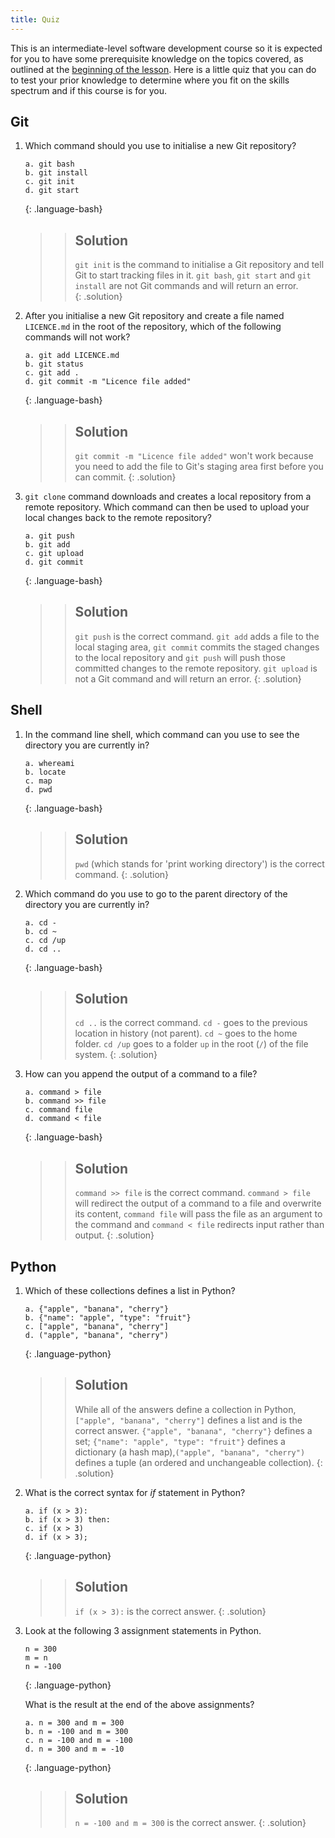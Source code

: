 ```yaml
---
title: Quiz
---
```

This is an intermediate-level software development course so it is expected for you to have some prerequisite knowledge
on the topics covered, as outlined at the [beginning of the lesson](/index.html#prerequisites).
Here is a little quiz that you can do to test your prior knowledge to determine 
where you fit on the skills spectrum and if this course is for you. 
 
## Git 
1. Which command should you use to initialise a new Git repository?  

    ~~~
    a. git bash
    b. git install
    c. git init
    d. git start
    ~~~
    {: .language-bash}

    > > ## Solution 
    > > `git init` is the command to initialise a Git repository and tell Git to start tracking files in it.
    > > `git bash`, `git start` and `git install` are not Git commands and will return an error.   
    > {: .solution}

2. After you initialise a new Git repository and create a file named `LICENCE.md` in the root of the repository, 
which of the following commands will not work?  

    ~~~
    a. git add LICENCE.md  
    b. git status  
    c. git add .  
    d. git commit -m "Licence file added"
    ~~~
    {: .language-bash}

    > > ## Solution 
    > > `git commit -m "Licence file added"` won't work because you need to add the file to Git's staging area first 
    > > before you can commit.
    > {: .solution}

3. `git clone` command downloads and creates a local repository from a remote repository. Which command can then be 
used to upload your local changes back to the remote repository?

    ~~~
    a. git push  
    b. git add  
    c. git upload  
    d. git commit  
    ~~~
    {: .language-bash}
 
    > > ## Solution 
    > > `git push` is the correct command. `git add` adds a file to the local staging area, `git commit` commits the 
    > > staged changes to the local repository and `git push` will push those committed changes to the remote repository. 
    > > `git upload` is not a Git command and will return an error. 
    > {: .solution}     

## Shell 
1. In the command line shell, which command can you use to see the directory you are currently in?  

    ~~~
    a. whereami  
    b. locate  
    c. map  
    d. pwd  
    ~~~
    {: .language-bash}
  
    > > ## Solution 
    > > `pwd` (which stands for 'print working directory') is the correct command. 
    > {: .solution} 

2. Which command do you use to go to the parent directory of the directory you are currently in?  
 
    ~~~
    a. cd -  
    b. cd ~  
    c. cd /up  
    d. cd ..  
    ~~~
    {: .language-bash}
 
    > > ## Solution 
    > > `cd ..` is the correct command. `cd -` goes to the previous location in history (not parent). `cd ~` goes to the home folder. `cd /up` goes to a folder `up` in the root (`/`) of the file system.
    > {: .solution} 

3. How can you append the output of a command to a file?  
 
    ~~~
    a. command > file  
    b. command >> file  
    c. command file  
    d. command < file 
    ~~~
    {: .language-bash}
 
    > > ## Solution 
    > > `command >> file` is the correct command. `command > file` will redirect the output of a command to a file and 
    > >overwrite its content, `command file` will pass the file as an argument to the command and `command < file` redirects
    > > input rather than output.
    > {: .solution}  

## Python
1. Which of these collections defines a list in Python?
 
    ~~~
    a. {"apple", "banana", "cherry"}  
    b. {"name": "apple", "type": "fruit"}  
    c. ["apple", "banana", "cherry"]  
    d. ("apple", "banana", "cherry")   
    ~~~
    {: .language-python}
 
    > > ## Solution 
    > > While all of the answers define a collection in Python, `["apple", "banana", "cherry"]` defines a list and 
    > > is the correct answer. `{"apple", "banana", "cherry"}` defines a set; `{"name": "apple", "type": "fruit"}` defines a dictionary 
    > > (a hash map),`("apple", "banana", "cherry")` defines a tuple (an ordered and unchangeable collection). 
    > {: .solution}

2. What is the correct syntax for *if* statement in Python?
 
    ~~~
    a. if (x > 3):  
    b. if (x > 3) then:  
    c. if (x > 3)  
    d. if (x > 3);  
    ~~~
    {: .language-python}

    > > ## Solution 
    > > `if (x > 3):` is the correct answer. 
    > {: .solution} 

3. Look at the following 3 assignment statements in Python.   

    ~~~
    n = 300  
    m = n  
    n = -100   
    ~~~
    {: .language-python}
  
    What is the result at the end of the above assignments?

    ~~~
    a. n = 300 and m = 300  
    b. n = -100 and m = 300   
    c. n = -100 and m = -100   
    d. n = 300 and m = -10   
    ~~~
    {: .language-python}
  
    > > ## Solution 
    > > `n = -100 and m = 300` is the correct answer. 
    > {: .solution} 
